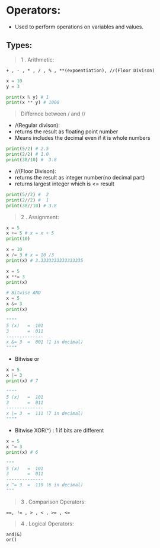 # Operators:

- Used to perform operations on variables and values.

## Types:

> 1 . Arithmetic:

```
+ , - , * , / , % , **(expoentiation), //(Floor Divison)
```

```py
x = 10
y = 3

print(x % y) # 1
print(x ** y) # 1000
```

> Differnce between / and //

- /(Regular divison):
- returns the result as floating point number
- Means includes the decimal even if it is whole numbers

```py
print(5/2) # 2.5
print(2/2) # 1.0
print(38/10) #  3.8
```

- //(Floor Divison):
- returns the result as integer number(no decimal part)
- returns largest integer which is <= result

```py
print(5//2) #  2
print(2//2) #  1
print(38//10) # 3.8
```

> 2 . Assignment:

```py
x = 5
x += 5 # x = x + 5
print(10)
```

```py
x = 10
x /= 3 # x = 10 /3
print(x) # 3.3333333333333335
```

```py
x = 5
x **= 3
print(x)
```

```py
# Bitwise AND
x = 5
x &= 3
print(x)

""""
5 (x)   =  101
3       =  011
--------------
x &= 3  =  001 (1 in decimal)
""""
```

- Bitwise or

```py
x = 5
x |= 3
print(x) # 7

""""
5 (x)   =  101
3       =  011
--------------
x |= 3  =  111 (7 in decimal)
""""
```

- Bitwise XOR(^) : 1 if bits are different

```py
x = 5
x ^= 3
print(x) # 6
```

```py
"""
5 (x)   =  101
3       =  011
--------------
x ^= 3  =  110 (6 in decimal)
"""
```

> 3 . Comparison Operators:

```
==, != , > , < , >= , <=
```

> 4 . Logical Operators:

```
and(&)
or()
```
